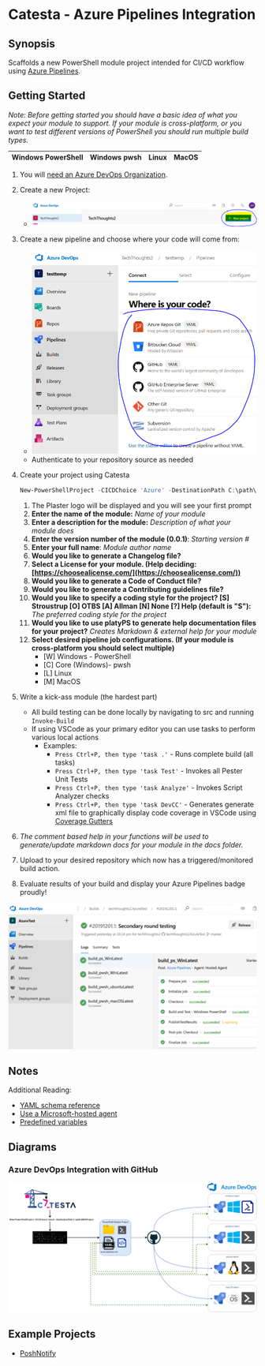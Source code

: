 # Catesta - Azure Pipelines Integration

## Synopsis

Scaffolds a new PowerShell module project intended for CI/CD workflow using [Azure Pipelines](https://azure.microsoft.com/services/devops/).

## Getting Started

*Note: Before getting started you should have a basic idea of what you expect your module to support. If your module is cross-platform, or you want to test different versions of PowerShell you should run multiple build types.*

| Windows PowerShell  | Windows pwsh | Linux | MacOS |
| ------------- | ------------- | ------------- | ------------- |

1. You will [need an Azure DevOps Organization](https://azure.microsoft.com/services/devops/).
1. Create a new Project:
    * ![Azure DevOps Organization New Project](../media/Azure/azure_devops_org_new_project.PNG "Azure DevOps Organization New Project")
1. Create a new pipeline and choose where your code will come from:
    * ![Azure DevOps New Pipeline](../media/Azure/azure_devops_new_pipeline.PNG "Azure DevOps New Pipeline")
    * Authenticate to your repository source as needed
1. Create your project using Catesta

    ```powershell
    New-PowerShellProject -CICDChoice 'Azure' -DestinationPath C:\path\AzurePipeline
    ```

    1. The Plaster logo will be displayed and you will see your first prompt
    1. **Enter the name of the module:** *Name of your module*
    1. **Enter a description for the module:** *Description of what your module does*
    1. **Enter the version number of the module (0.0.1)**: *Starting version #*
    1. **Enter your full name**: *Module author name*
    1. **Would you like to generate a Changelog file?**
    1. **Select a License for your module. (Help deciding: [https://choosealicense.com/](https://choosealicense.com/))**
    1. **Would you like to generate a Code of Conduct file?**
    1. **Would you like to generate a Contributing guidelines file?**
    1. **Would you like to specify a coding style for the project? [S] Stroustrup  [O] OTBS  [A] Allman  [N] None  [?] Help (default is "S"):** *The preferred coding style for the project*
    1. **Would you like to use platyPS to generate help documentation files for your project?** *Creates Markdown & external help for your module*
    1. **Select desired pipeline job configurations. (If your module is cross-platform you should select multiple)**
        * [W] Windows - PowerShell
        * [C] Core (Windows)- pwsh
        * [L] Linux
        * [M] MacOS
1. Write a kick-ass module (the hardest part)
    * All build testing can be done locally by navigating to src and running ```Invoke-Build```
    * If using VSCode as your primary editor you can use tasks to perform various local actions
      * Examples:
        * ```Press Ctrl+P, then type 'task .'``` - Runs complete build (all tasks)
        * ```Press Ctrl+P, then type 'task Test'``` - Invokes all Pester Unit Tests
        * ```Press Ctrl+P, then type 'task Analyze'``` - Invokes Script Analyzer checks
        * ```Press Ctrl+P, then type 'task DevCC'``` - Generates generate xml file to graphically display code coverage in VSCode using [Coverage Gutters](https://marketplace.visualstudio.com/items?itemName=ryanluker.vscode-coverage-gutters)
1. *The comment based help in your functions will be used to generate/update markdown docs for your module in the docs folder.*
1. Upload to your desired repository which now has a triggered/monitored build action.
1. Evaluate results of your build and display your Azure Pipelines badge proudly!

![Azure Pipelines project created by Catesta](../media/Azure/azure_pipelines_project.PNG "Azure Pipelines project created by Catesta")

## Notes

Additional Reading:

* [YAML schema reference](https://docs.microsoft.com/azure/devops/pipelines/yaml-schema?view=azure-devops&tabs=schema)
* [Use a Microsoft-hosted agent](https://docs.microsoft.com/azure/devops/pipelines/agents/hosted?view=azure-devops#use-a-microsoft-hosted-agent)
* [Predefined variables](https://docs.microsoft.com/azure/devops/pipelines/build/variables?view=azure-devops&tabs=yaml)

## Diagrams

### Azure DevOps Integration with GitHub

![Catesta PowerShell Azure DevOps Diagram](../media/Azure/catesta_azure_devops_diagram.png)

## Example Projects

* [PoshNotify](https://github.com/techthoughts2/PoshNotify)
